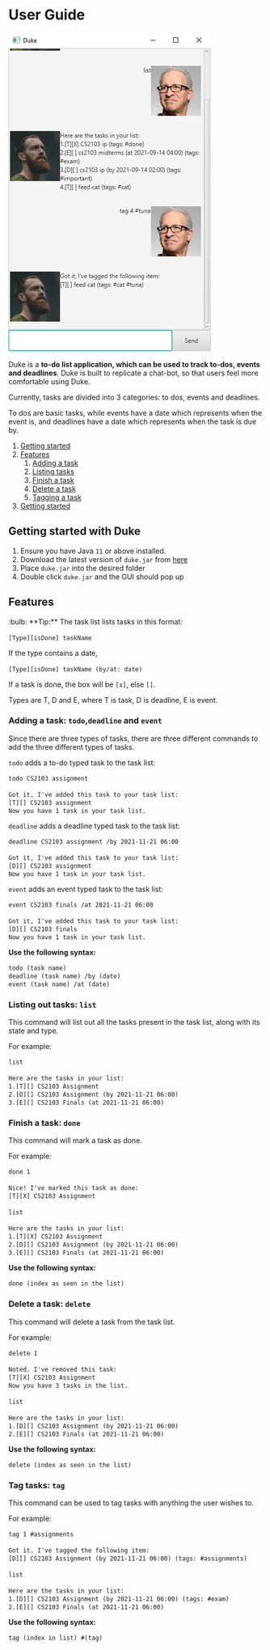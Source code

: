 # User Guide
![Ui](Ui.png)

Duke is a **to-do list application, which can be used to track to-dos, events and deadlines**. 
Duke is built to replicate a chat-bot, so that users feel more comfortable using Duke.

Currently, tasks are divided into 3 categories: to dos, events and deadlines.

To dos are basic tasks, while events have a date which represents when the event is, 
and deadlines have a date which represents when the task is due by.

1. [Getting started](#start)
2. [Features](#features)
   1. [Adding a task](#add)
   2. [Listing tasks](#list)
   3. [Finish a task](#done)
   4. [Delete a task](#delete)
   5. [Tagging a task](#tag)
3. [Getting started](#usage)

## Getting started with Duke <a name="start"/>
1. Ensure you have Java `11` or above installed.
2. Download the latest version of `duke.jar` from [here](https://github.com/joenzkimchan/ip/releases/tag/Version_1.2)
3. Place `duke.jar` into the desired folder
4. Double click `duke.jar` and the GUI should pop up

## Features <a name="features"/>
<div markdown="span" class="alert alert-primary">
:bulb: **Tip:** The task list lists tasks in this format:

`[Type][isDone] taskName`

If the type contains a date,

`[Type][isDone] taskName (by/at: date)`

If a task is done, the box will be `[x]`, else `[]`.

Types are T, D and E, where T is task, D is deadline, E is event.
</div>

### Adding a task: `todo`,`deadline` and `event` <a name="add"/>
Since there are three types of tasks, there are three different commands to add the three different types of tasks.

`todo` adds a to-do typed task to the task list:
```aidl
todo CS2103 assignment

Got it, I've added this task to your task list:
[T][] CS2103 assignment
Now you have 1 task in your task list.
```

`deadline` adds a deadline typed task to the task list:
```aidl
deadline CS2103 assignment /by 2021-11-21 06:00

Got it, I've added this task to your task list:
[D][] CS2103 assignment
Now you have 1 task in your task list.
```

`event` adds an event typed task to the task list:
```aidl
event CS2103 finals /at 2021-11-21 06:00

Got it, I've added this task to your task list:
[D][] CS2103 finals
Now you have 1 task in your task list.
```

**Use the following syntax:**
```aidl
todo (task name)
deadline (task name) /by (date)
event (task name) /at (date)
```

### Listing out tasks: `list` <a name="list"/>

This command will list out all the tasks present in the task list, along with its state and type.

For example:
```aidl
list

Here are the tasks in your list:
1.[T][] CS2103 Assignment
2.[D][] CS2103 Assignment (by 2021-11-21 06:00)
3.[E][] CS2103 Finals (at 2021-11-21 06:00)
```

### Finish a task: `done` <a name="done"/>

This command will mark a task as done. 

For example:
```aidl
done 1

Nice! I've marked this task as done:
[T][X] CS2103 Assignment

list

Here are the tasks in your list:
1.[T][X] CS2103 Assignment
2.[D][] CS2103 Assignment (by 2021-11-21 06:00)
3.[E][] CS2103 Finals (at 2021-11-21 06:00)
```

**Use the following syntax:**
```aidl
done (index as seen in the list)
```

### Delete a task: `delete` <a name="delete"/>

This command will delete a task from the task list.

For example:
```aidl
delete 1

Noted. I've removed this task:
[T][X] CS2103 Assignment
Now you have 3 tasks in the list.

list

Here are the tasks in your list:
1.[D][] CS2103 Assignment (by 2021-11-21 06:00)
2.[E][] CS2103 Finals (at 2021-11-21 06:00)
```
**Use the following syntax:**
```aidl
delete (index as seen in the list)
```

### Tag tasks: `tag` <a name="tag"/>

This command can be used to tag tasks with anything the user wishes to.

For example:
```aidl
tag 1 #assignments

Got it. I've tagged the following item:
[D][] CS2103 Assignment (by 2021-11-21 06:00) (tags: #assignments)

list

Here are the tasks in your list:
1.[D][] CS2103 Assignment (by 2021-11-21 06:00) (tags: #exam)
2.[E][] CS2103 Finals (at 2021-11-21 06:00)
```

**Use the following syntax:**
```aidl
tag (index in list) #(tag)
```

